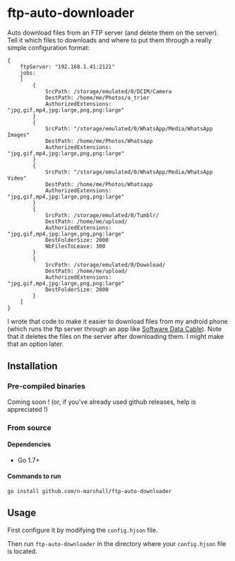 # ftp-auto-downloader
Auto download files from an FTP server (and delete them on the server). Tell it which files to downloads and where to put them through a really simple configuration format:

```
{
    ftpServer: "192.168.1.41:2121"
    jobs:
    [
        {
            SrcPath: /storage/emulated/0/DCIM/Camera
            DestPath: /home/me/Photos/a_trier
            AuthorizedExtensions: "jpg,gif,mp4,jpg:large,png,png:large"
        }
        {
            SrcPath: "/storage/emulated/0/WhatsApp/Media/WhatsApp Images"
            DestPath: /home/me/Photos/Whatsapp
            AuthorizedExtensions: "jpg,gif,mp4,jpg:large,png,png:large"
        }
        {
            SrcPath: "/storage/emulated/0/WhatsApp/Media/WhatsApp Video"
            DestPath: /home/me/Photos/Whatsapp
            AuthorizedExtensions: "jpg,gif,mp4,jpg:large,png,png:large"
        }
        {
            SrcPath: /storage/emulated/0/Tumblr/
            DestPath: /home/me/upload/
            AuthorizedExtensions: "jpg,gif,mp4,jpg:large,png,png:large"
            DestFolderSize: 2000
            NbFilesToLeave: 300
        }
        {
            SrcPath: /storage/emulated/0/Download/
            DestPath: /home/me/upload/
            AuthorizedExtensions: "jpg,gif,mp4,jpg:large,png,png:large"
            DestFolderSize: 2000
        }
    ]
}
```

I wrote that code to make it easier to download files from my android phone (which runs the ftp server through an app like [Software Data Cable](https://play.google.com/store/apps/details?id=com.damiapp.softdatacable&hl=en)).
Note that it deletes the files on the server after downloading them. I might make that an option later.

## Installation
### Pre-compiled binaries
Coming soon ! (or, if you've already used github releases, help is appreciated !)

### From source
#### Dependencies

 - Go 1.7+

#### Commands to run

```
go install github.com/n-marshall/ftp-auto-downloader
```

## Usage
First configure it by modifying the `config.hjson` file.

Then run `ftp-auto-downloader` in the directory where your `config.hjson` file is located.
